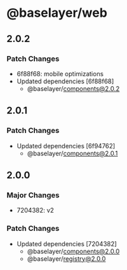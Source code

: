 # @baselayer/web

## 2.0.2

### Patch Changes

- 6f88f68: mobile optimizations
- Updated dependencies [6f88f68]
  - @baselayer/components@2.0.2

## 2.0.1

### Patch Changes

- Updated dependencies [6f94762]
  - @baselayer/components@2.0.1

## 2.0.0

### Major Changes

- 7204382: v2

### Patch Changes

- Updated dependencies [7204382]
  - @baselayer/components@2.0.0
  - @baselayer/registry@2.0.0
